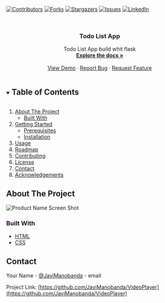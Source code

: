 <!--
*** Thanks for checking out the Best-README-Template. If you have a suggestion
*** that would make this better, please fork the VideoPlayer and create a pull request
*** or simply open an issue with the tag "enhancement".
*** Thanks again! Now go create something AMAZING! :D
***
***
***
*** To avoid retyping too much info. Do a search and replace for the following:
*** JaviManobanda, VideoPlayer, twitter_handle, email, project_title, project_description
-->



<!-- PROJECT SHIELDS -->
<!--
*** I'm using markdown "reference style" links for readability.
*** Reference links are enclosed in brackets [ ] instead of parentheses ( ).
*** See the bottom of this document for the declaration of the reference variables
*** for contributors-url, forks-url, etc. This is an optional, concise syntax you may use.
*** https://www.markdownguide.org/basic-syntax/#reference-style-links
-->
[![Contributors][contributors-shield]][contributors-url]
[![Forks][forks-shield]][forks-url]
[![Stargazers][stars-shield]][stars-url]
[![Issues][issues-shield]][issues-url]
[![LinkedIn][linkedin-shield]][linkedin-url]



<!-- PROJECT LOGO -->
<br />
<p align="center">
  <h3 align="center">Todo List App</h3>

  <p align="center">
    Todo List App build whit flask
    <br />
    <a href="https://github.com/JaviManobanda/VideoPlayer"><strong>Explore the docs »</strong></a>
    <br />
    <br />
    <a href="https://github.com/JaviManobanda/VideoPlayer">View Demo</a>
    ·
    <a href="https://github.com/JaviManobanda/VideoPlayer/issues">Report Bug</a>
    ·
    <a href="https://github.com/JaviManobanda/VideoPlayer/issues">Request Feature</a>
  </p>
</p>



<!-- TABLE OF CONTENTS -->
<details open="open">
  <summary><h2 style="display: inline-block">Table of Contents</h2></summary>
  <ol>
    <li>
      <a href="#about-the-project">About The Project</a>
      <ul>
        <li><a href="#built-with">Built With</a></li>
      </ul>
    </li>
    <li>
      <a href="#getting-started">Getting Started</a>
      <ul>
        <li><a href="#prerequisites">Prerequisites</a></li>
        <li><a href="#installation">Installation</a></li>
      </ul>
    </li>
    <li><a href="#usage">Usage</a></li>
    <li><a href="#roadmap">Roadmap</a></li>
    <li><a href="#contributing">Contributing</a></li>
    <li><a href="#license">License</a></li>
    <li><a href="#contact">Contact</a></li>
    <li><a href="#acknowledgements">Acknowledgements</a></li>
  </ol>
</details>



<!-- ABOUT THE PROJECT -->
## About The Project

![Product Name Screen Shot](https://i.imgur.com/Qo3qcWa.png)

### Built With

* [HTML](https://htmlreference.io/)
* [CSS](https://css-tricks.com/snippets/css/a-guide-to-flexbox/)



<!-- CONTACT -->
## Contact

Your Name - [@JaviManobanda](https://twitter.com/twitter_handle) - email

Project Link: [https://github.com/JaviManobanda/VideoPlayer](https://github.com/JaviManobanda/VideoPlayer)




<!-- MARKDOWN LINKS & IMAGES -->
<!-- https://www.markdownguide.org/basic-syntax/#reference-style-links -->
[contributors-shield]: https://img.shields.io/github/contributors/JaviManobanda/VideoPlayer.svg?style=for-the-badge
[contributors-url]: https://github.com/JaviManobanda/VideoPlayer/graphs/contributors
[forks-shield]: https://img.shields.io/github/forks/JaviManobanda/VideoPlayer.svg?style=for-the-badge
[forks-url]: https://github.com/JaviManobanda/VideoPlayer/network/members
[stars-shield]: https://img.shields.io/github/stars/JaviManobanda/VideoPlayer.svg?style=for-the-badge
[stars-url]: https://github.com/JaviManobanda/VideoPlayer/stargazers
[issues-shield]: https://img.shields.io/github/issues/JaviManobanda/VideoPlayer.svg?style=for-the-badge
[issues-url]: https://github.com/JaviManobanda/VideoPlayer/issues
[license-shield]: https://img.shields.io/github/license/JaviManobanda/VideoPlayer.svg?style=for-the-badge
[license-url]: https://github.com/JaviManobanda/VideoPlayer/blob/master/LICENSE.txt
[linkedin-shield]: https://img.shields.io/badge/-LinkedIn-black.svg?style=for-the-badge&logo=linkedin&colorB=555
[linkedin-url]: https://linkedin.com/in/JaviManobanda

